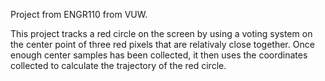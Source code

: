 Project from ENGR110 from VUW.

This project tracks a red circle on the screen by using a voting system on the center point of three red pixels that are relativaly close together.
Once enough center samples has been collected, it then uses the coordinates collected to calculate the trajectory of the red circle.
